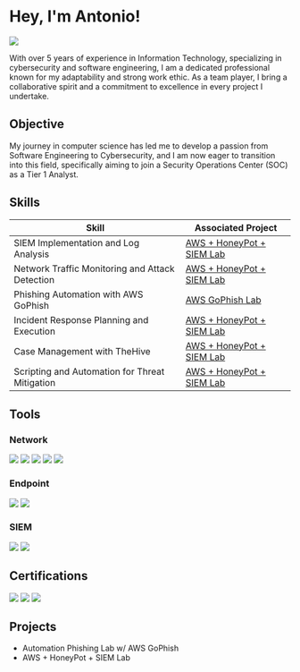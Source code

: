 # Hey, I'm Antonio!
<a href="https://www.linkedin.com/in/antonio-arce-/"><img src="https://img.shields.io/badge/-LinkedIn-0072b1?&style=for-the-badge&logo=linkedin&logoColor=white" /></a>

With over 5 years of experience in Information Technology, specializing in cybersecurity and software engineering, I am a dedicated professional known for my adaptability and strong work ethic. As a team player, I bring a collaborative spirit and a commitment to excellence in every project I undertake.

## Objective


My journey in computer science has led me to develop a passion from Software Engineering to Cybersecurity, and I am now eager to transition into this field, specifically aiming to join a Security Operations Center (SOC) as a Tier 1 Analyst.

## Skills


| Skill                                         | Associated Project         |
|-----------------------------------------------|----------------------------|
| SIEM Implementation and Log Analysis          | <a href="https://github.com/NotArtwork/TokyoHoneyPot/">AWS + HoneyPot + SIEM Lab</a>|
| Network Traffic Monitoring and Attack Detection | <a href="https://github.com/NotArtwork/TokyoHoneyPot/">AWS + HoneyPot + SIEM Lab</a>|
| Phishing Automation with AWS GoPhish          | <a href="https://github.com/NotArtwork/AWSGoPhish/">AWS GoPhish Lab </a>|
| Incident Response Planning and Execution      | <a href="https://github.com/NotArtwork/TokyoHoneyPot/">AWS + HoneyPot + SIEM Lab</a> |
| Case Management with TheHive                  | <a href="https://github.com/NotArtwork/TokyoHoneyPot/">AWS + HoneyPot + SIEM Lab</a> |
| Scripting and Automation for Threat Mitigation | <a href="https://github.com/NotArtwork/TokyoHoneyPot/">AWS + HoneyPot + SIEM Lab</a> |

## Tools

### Network
<div>
    <img src="https://img.shields.io/badge/-Wireshark-1679A7?&style=for-the-badge&logo=Wireshark&logoColor=white" />
    <img src="https://img.shields.io/badge/-NMAP-EF3B2D?&style=for-the-badge&logo=Suricata&logoColor=white" />
    <img src="https://img.shields.io/badge/-Metasploit-777BB4?&style=for-the-badge&logo=Zeek&logoColor=white" />
    <img src="https://img.shields.io/badge/-AWS-00008b?&style=for-the-badge&logo=Zeek&logoColor=white" />
    <img src="https://img.shields.io/badge/-Burp_Suite-ffc00?&style=for-the-badge&logo=Zeek&logoColor=white" />

</div>

### Endpoint
<div>
    <img src="https://img.shields.io/badge/-Microsoft_Defender_for_Endpoint-00A4EF?&style=for-the-badge&logo=Microsoft&logoColor=white" />
    <img src="https://img.shields.io/badge/-Velociraptor-4B275F?&style=for-the-badge&logo=Velociraptor&logoColor=white" />
</div>

### SIEM
<div>
    <img src="https://img.shields.io/badge/-Splunk-000000?&style=for-the-badge&logo=Splunk&logoColor=white" />
    <img src="https://img.shields.io/badge/-Elastic-005571?&style=for-the-badge&logo=Elastic&logoColor=white" />
</div>

## Certifications
<div>
<img src="https://img.shields.io/badge/CySecurity-FF0000?&style=for-the-badge&logo=NuCamp&logoColor=white" />
<img src="https://img.shields.io/badge/CyDefSec-007ACC?&style=for-the-badge&logo=NuCamp&logoColor=white" />
<img src="https://img.shields.io/badge/-A%2B-4D4D4D?&style=for-the-badge&logo=CompTIA&logoColor=white" />
</div>

## Projects
- Automation Phishing Lab w/ AWS GoPhish
- AWS + HoneyPot + SIEM Lab
